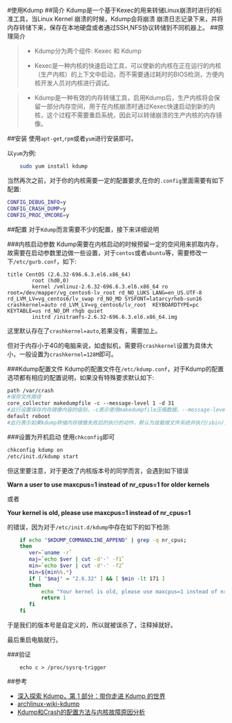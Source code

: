 #使用Kdump 
##简介
	Kdump是一个基于Kexec的用来转储Linux崩溃时进行的标准工具，当Linux Kernel 崩溃的时候，Kdump会将崩溃
	崩溃日志记录下来，并将内存转储下来，保存在本地硬盘或者通过SSH,NFS协议转储到不同机器上。
##原理简介
> - Kdump分为两个组件: Kexec 和 Kdump
>  
> - Kexec是一种内核的快速启动工具，可以使新的内核在正在运行的内核（生产内核）的上下文中启动，而不需要通过耗时的BIOS检测，方便内核开发人员对内核进行调试。 

> - Kdump是一种有效的内存转储工具，启用Kdump后，生产内核将会保留一部分内存空间，用于在内核崩溃时通过Kexec快速启动到新的内核，这个过程不需要重启系统，因此可以转储崩溃的生产内核的内存镜像。
> 

##安装
使用`apt-get`,`rpm`或者`yum`进行安装即可。

以`yum`为例:

```sh
	sudo yum install kdump 
```

当然再次之前，对于你的内核需要一定的配置要求,在你的`.config`里面需要有如下配置:

```sh
CONFIG_DEBUG_INFO=y
CONFIG_CRASH_DUMP=y
CONFIG_PROC_VMCORE=y
```

##配置
对于`Kdump`而言需要不少的配置，接下来详细说明

###内核启动参数
Kdump需要在内核启动的时候预留一定的空间用来抓取内存，故需要在启动参数里边做一些设置，对于`centos`或者`ubuntu`等，需要修改一下`/etc/gurb.conf`，如下:

```
title CentOS (2.6.32-696.6.3.el6.x86_64)
        root (hd0,0)
        kernel /vmlinuz-2.6.32-696.6.3.el6.x86_64 ro root=/dev/mapper/vg_centos6-lv_root rd_NO_LUKS LANG=en_US.UTF-8 rd_LVM_LV=vg_centos6/lv_swap rd_NO_MD SYSFONT=latarcyrheb-sun16 crashkernel=auto rd_LVM_LV=vg_centos6/lv_root  KEYBOARDTYPE=pc KEYTABLE=us rd_NO_DM rhgb quiet
        initrd /initramfs-2.6.32-696.6.3.el6.x86_64.img
```
这里默认存在了`crashkernel=auto`,若果没有，需要加上。

但对于内存小于4G的电脑来说，如虚拟机，需要将`crashkernel`设置为具体大小，一般设置为`crashkernel=128M`即可。

###Kdump配置文件
Kdump的配置文件在`/etc/kdump.conf`，对于Kdump的配置选项都有相应的配置说明，如果没有特殊要求默认如下:

```sh
path /var/crash  
#保存文件路径
core_collector makedumpfile -c --message-level 1 -d 31  
#此行设置保存内存镜像内容的级别，-c表示使用makedumpfile压缩数据，--message-level 1表示提示信息的级别（1表示只显示进度信息）-d 31表示不复制所有可以去掉的内存页（包括zero page, cache page, cache private, user data, free page等）。
default reboot
#此行表示如果kdump转储内存镜像失败后的执行的动作，默认为挂载根文件系统并执行/sbin/init进程，可以更改为：reboot, halt, poweroff, shell等。
```

###设置为开机启动
使用`chkconfig`即可

```sh
chkconfig kdump on
/etc/init.d/kdump start
```
但这里要注意，对于更改了内核版本号的同学而言，会遇到如下错误

**Warn a user to use maxcpus=1 instead of nr_cpus=1 for older kernels**

或者

**Your kernel is old, please use maxcpus=1 instead of nr_cpus=1**

的错误，因为对于`/etc/init.d/kdump`中存在如下的如下检测:

```sh
	if echo "$KDUMP_COMMANDLINE_APPEND" | grep -q nr_cpus;
   	then
       ver=`uname -r`
       maj=`echo $ver | cut -d'-' -f1`
       min=`echo $ver | cut -d'-' -f2`
       min=${min%%.*}
       if [ "$maj" = "2.6.32" ] && [ $min -lt 171 ]
       then
           echo "Your kernel is old, please use maxcpus=1 instead of nr_cpus=1"
           return 1
       fi
    fi
```
于是我们的版本号是自定义的，所以就被误杀了，注释掉就好。

最后重启电脑就行。

###验证

```
	echo c > /proc/sysrq-trigger
```


##参考
- [深入探索 Kdump，第 1 部分：带你走进 Kdump 的世界](https://www.ibm.com/developerworks/cn/linux/l-cn-kdump1/)
- [archlinux-wiki-kdump](https://wiki.archlinux.org/index.php/Kdump)
- [Kdump和Crash的配置方法与内核故障原因分析](https://wenku.baidu.com/view/c04b6f13bcd126fff7050bf0.html)
